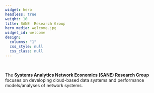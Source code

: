 ```yaml
---
widget: hero
headless: true
weight: 10
title: SANE  Research Group
hero_media: welcome.jpg
widget_id: welcome
design:
  columns: "1"
  css_style: null
  css_class: null
---
```

<br>

The **Systems Analytics Network Economics (SANE) Research Group** focuses on developing cloud-based data systems and performance models/analyses of network systems.